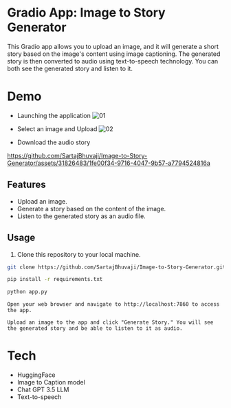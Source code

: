 # Gradio App: Image to Story Generator 

This Gradio app allows you to upload an image, and it will generate a short story based on the image's content using image captioning. The generated story is then converted to audio using text-to-speech technology. You can both see the generated story and listen to it.

# Demo
- Launching the application
![01](https://github.com/SartajBhuvaji/Image-to-Story-Generator/assets/31826483/984ad132-14eb-4ddf-8e5a-33fe2a7c7b28)

- Select an image and Upload
![02](https://github.com/SartajBhuvaji/Image-to-Story-Generator/assets/31826483/20ef38ee-562f-4cfa-9d64-3f01e85f231b)

- Download the audio story
  
https://github.com/SartajBhuvaji/Image-to-Story-Generator/assets/31826483/1fe00f34-9716-4047-9b57-a7794524816a


## Features

- Upload an image.
- Generate a story based on the content of the image.
- Listen to the generated story as an audio file.

## Usage

1. Clone this repository to your local machine.

```bash
git clone https://github.com/SartajBhuvaji/Image-to-Story-Generator.git

pip install -r requirements.txt

python app.py
```

`Open your web browser and navigate to http://localhost:7860 to access the app.`

`Upload an image to the app and click "Generate Story." You will see the generated story and be able to listen to it as audio.`

# Tech
- HuggingFace
- Image to Caption model
- Chat GPT 3.5 LLM
- Text-to-speech 
